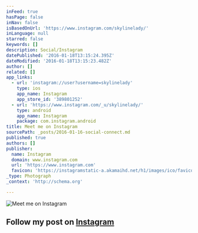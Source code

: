 ```yaml
---
inFeed: true
hasPage: false
inNav: false
isBasedOnUrl: 'https://www.instagram.com/skylinelady/'
inLanguage: null
starred: false
keywords: []
description: Social/Instagram
datePublished: '2016-01-18T13:15:24.395Z'
dateModified: '2016-01-18T13:15:23.482Z'
author: []
related: []
app_links:
  - url: 'instagram://user?username=skylinelady'
    type: ios
    app_name: Instagram
    app_store_id: '389801252'
  - url: 'https://www.instagram.com/_u/skylinelady/'
    type: android
    app_name: Instagram
    package: com.instagram.android
title: Meet me on Instagram
sourcePath: _posts/2016-01-16-social-connect.md
published: true
authors: []
publisher:
  name: Instagram
  domain: www.instagram.com
  url: 'https://www.instagram.com'
  favicon: 'https://instagramstatic-a.akamaihd.net/h1/images/ico/favicon.ico/7cdab0872b15.ico'
_type: Photograph
_context: 'http://schema.org'

---
```

![Meet me on Instagram](https://s3-us-west-2.amazonaws.com/the-grid-img/p/6bf615cee42754feda2b637f472585db92522f1d.gif)

## Follow my post on **[Instagram][0]**

[0]: https://app.thegrid.io/posts/d87b689e-084e-4708-8a4b-954976816e42/null